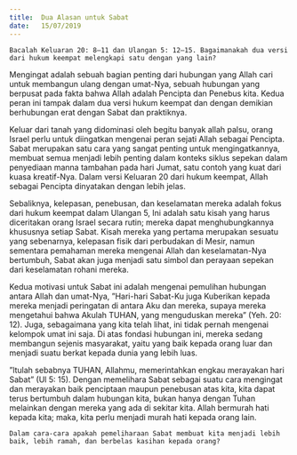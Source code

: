 ```yaml
---
title:  Dua Alasan untuk Sabat
date:   15/07/2019
---
```


`Bacalah Keluaran 20: 8—11 dan Ulangan 5: 12—15. Bagaimanakah dua versi dari hukum keempat melengkapi satu dengan yang lain?`

Mengingat adalah sebuah bagian penting dari hubungan yang Allah cari untuk membangun ulang dengan umat-Nya, sebuah hubungan yang berpusat pada fakta bahwa Allah adalah Pencipta dan Penebus kita. Kedua peran ini tampak dalam dua versi hukum keempat dan dengan demikian berhubungan erat dengan Sabat dan praktiknya.

Keluar dari tanah yang didominasi oleh begitu banyak allah palsu, orang Israel perlu untuk diingatkan mengenai peran sejati Allah sebagai Pencipta. Sabat merupakan satu cara yang sangat penting untuk mengingatkannya, membuat semua menjadi lebih penting dalam konteks siklus sepekan dalam penyediaan manna tambahan pada hari Jumat, satu contoh yang kuat dari kuasa kreatif-Nya. Dalam versi Keluaran 20 dari hukum keempat, Allah sebagai Pencipta dinyatakan dengan lebih jelas.

Sebaliknya, kelepasan, penebusan, dan keselamatan mereka adalah fokus dari hukum keempat dalam Ulangan 5, Ini adalah satu kisah yang harus diceritakan orang Israel secara rutin; mereka dapat menghubungkannya khususnya setiap Sabat. Kisah mereka yang pertama merupakan sesuatu yang sebenarnya, kelepasan fisik dari perbudakan di Mesir, namun sementara pemahaman mereka mengenai Allah dan keselamatan-Nya bertumbuh, Sabat akan juga menjadi satu simbol dan perayaan sepekan dari keselamatan rohani mereka.

Kedua motivasi untuk Sabat ini adalah mengenai pemulihan hubungan antara Allah dan umat-Nya, ”Hari-hari Sabat-Ku juga Kuberikan kepada mereka menjadi peringatan di antara Aku dan mereka, supaya mereka mengetahui bahwa Akulah TUHAN, yang menguduskan mereka” (Yeh. 20: 12). Juga, sebagaimana yang kita telah lihat, ini tidak pernah mengenai kelompok umat ini saja. Di atas fondasi hubungan ini, mereka sedang membangun sejenis masyarakat, yaitu yang baik kepada orang luar dan menjadi suatu berkat kepada dunia yang lebih luas.

”ltulah sebabnya TUHAN, Allahmu, memerintahkan engkau merayakan hari Sabat” (Ul 5: 15). Dengan memelihara Sabat sebagai suatu cara mengingat dan merayakan baik penciptaan maupun penebusan atas kita, kita dapat terus bertumbuh dalam hubungan kita, bukan hanya dengan Tuhan melainkan dengan mereka yang ada di sekitar kita. Allah bermurah hati kepada kita; maka, kita perlu menjadi murah hati kepada orang lain.

`Dalam cara-cara apakah pemeliharaan Sabat membuat kita menjadi lebih baik, lebih ramah, dan berbelas kasihan kepada orang?`